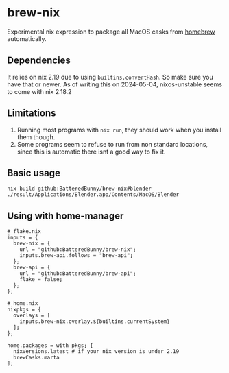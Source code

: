 # brew-nix

Experimental nix expression to package all MacOS casks from [homebrew](https://brew.sh/) automatically.

## Dependencies
It relies on nix 2.19 due to using ``builtins.convertHash``. So make sure you have that or newer.
As of writing this on 2024-05-04, nixos-unstable seems to come with nix 2.18.2

## Limitations
1. Running most programs with ``nix run``, they should work when you install them though.
2. Some programs seem to refuse to run from non standard locations, since this is automatic there isnt a good way to fix it.

## Basic usage
```
nix build github:BatteredBunny/brew-nix#blender
./result/Applications/Blender.app/Contents/MacOS/Blender
```

## Using with home-manager
```
# flake.nix
inputs = {
  brew-nix = {
    url = "github:BatteredBunny/brew-nix";
    inputs.brew-api.follows = "brew-api";
  };
  brew-api = {
    url = "github:BatteredBunny/brew-api";
    flake = false;
  };
};
```
```
# home.nix
nixpkgs = {
  overlays = [
    inputs.brew-nix.overlay.${builtins.currentSystem}
  ];
};

home.packages = with pkgs; [
  nixVersions.latest # if your nix version is under 2.19
  brewCasks.marta
];
```

